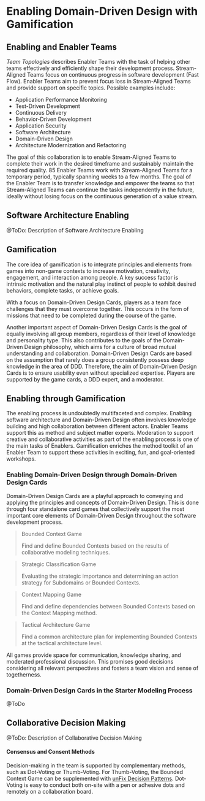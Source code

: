 # Enabling Domain-Driven Design with Gamification

## Enabling and Enabler Teams

_Team Topologies_ describes Enabler Teams with the task of helping other teams effectively and efficiently shape their development process. Stream-Aligned Teams focus on continuous progress in software development (Fast Flow). Enabler Teams aim to prevent focus loss in Stream-Aligned Teams and provide support on specific topics. Possible examples include:
* Application Performance Monitoring
* Test-Driven Development
* Continuous Delivery
* Behavior-Driven Development
* Application Security
* Software Architecture
* Domain-Driven Design
* Architecture Modernization and Refactoring

The goal of this collaboration is to enable Stream-Aligned Teams to complete their work in the desired timeframe and sustainably maintain the required quality.
85
Enabler Teams work with Stream-Aligned Teams for a temporary period, typically spanning weeks to a few months. The goal of the Enabler Team is to transfer knowledge and empower the teams so that Stream-Aligned Teams can continue the tasks independently in the future, ideally without losing focus on the continuous generation of a value stream.

## Software Architecture Enabling

@ToDo: Description of Software Architecture Enabling

## Gamification

The core idea of gamification is to integrate principles and elements from games into non-game contexts to increase motivation, creativity, engagement, and interaction among people. A key success factor is intrinsic motivation and the natural play instinct of people to exhibit desired behaviors, complete tasks, or achieve goals.

With a focus on Domain-Driven Design Cards, players as a team face challenges that they must overcome together. This occurs in the form of missions that need to be completed during the course of the game.

Another important aspect of Domain-Driven Design Cards is the goal of equally involving all group members, regardless of their level of knowledge and personality type. This also contributes to the goals of the Domain-Driven Design philosophy, which aims for a culture of broad mutual understanding and collaboration. Domain-Driven Design Cards are based on the assumption that rarely does a group consistently possess deep knowledge in the area of DDD. Therefore, the aim of Domain-Driven Design Cards is to ensure usability even without specialized expertise. Players are supported by the game cards, a DDD expert, and a moderator.

## Enabling through Gamification

The enabling process is undoubtedly multifaceted and complex. Enabling software architecture and Domain-Driven Design often involves knowledge building and high collaboration between different actors. Enabler Teams support this as method and subject matter experts. Moderation to support creative and collaborative activities as part of the enabling process is one of the main tasks of Enablers. Gamification enriches the method toolkit of an Enabler Team to support these activities in exciting, fun, and goal-oriented workshops.

### Enabling Domain-Driven Design through Domain-Driven Design Cards

Domain-Driven Design Cards are a playful approach to conveying and applying the principles and concepts of Domain-Driven Design. This is done through four standalone card games that collectively support the most important core elements of Domain-Driven Design throughout the software development process.

> Bounded Context Game
>
> Find and define Bounded Contexts based on the results of collaborative modeling techniques.

> Strategic Classification Game
>
> Evaluating the strategic importance and determining an action strategy for Subdomains or Bounded Contexts.

> Context Mapping Game
>
> Find and define dependencies between Bounded Contexts based on the Context Mapping method.

> Tactical Architecture Game
>
> Find a common architecture plan for implementing Bounded Contexts at the tactical architecture level.

All games provide space for communication, knowledge sharing, and moderated professional discussion. This promises good decisions considering all relevant perspectives and fosters a team vision and sense of togetherness.

### Domain-Driven Design Cards in the Starter Modeling Process

@ToDo

## Collaborative Decision Making

@ToDo: Description of Collaborative Decision Making

#### Consensus and Consent Methods

Decision-making in the team is supported by complementary methods, such as Dot-Voting or Thumb-Voting. For Thumb-Voting, the Bounded Context Game can be supplemented with [unFix Decision Patterns](https://unfix.com/decision-patterns). Dot-Voting is easy to conduct both on-site with a pen or adhesive dots and remotely on a collaboration board.